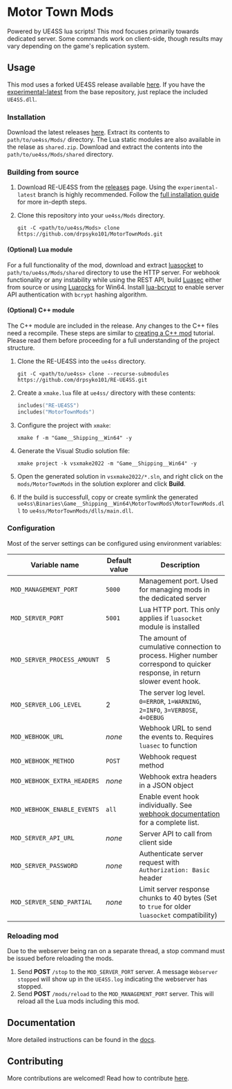 # Motor Town Mods

Powered by UE4SS lua scripts! This mod focuses primarily towards dedicated server. Some commands work on client-side, though results may vary depending on the game's replication system.

## Usage

This mod uses a forked UE4SS release available [here](https://github.com/drpsyko101/RE-UE4SS/releases). If you have the [experimental-latest](https://github.com/UE4SS-RE/RE-UE4SS/releases/tag/experimental-latest) from the base repository, just replace the included `UE4SS.dll`.

### Installation

Download the latest releases [here](https://github.com/drpsyko101/MotorTownMods/releases). Extract its contents to `path/to/ue4ss/Mods/` directory. The Lua static modules are also available in the relase as `shared.zip`. Download and extract the contents into the `path/to/ue4ss/Mods/shared` directory.

### Building from source

1. Download RE-UE4SS from the [releases](https://github.com/UE4SS-RE/RE-UE4SS/releases) page. Using the `experimental-latest` branch is highly recommended. Follow the [full installation guide](https://docs.ue4ss.com/dev/installation-guide.html) for more in-depth steps.
2. Clone this repository into your `ue4ss/Mods` directory.

   ```shell
   git -C <path/to/ue4ss/Mods> clone https://github.com/drpsyko101/MotorTownMods.git
   ```

#### (Optional) Lua module

For a full functionality of the mod, download and extract [luasocket](https://github.com/alain-riedinger/luasocket/releases/tag/3.1-5.4.7) to `path/to/ue4ss/Mods/shared` directory to use the HTTP server. For webhook functionality or any instability while using the REST API, build [Luasec](https://github.com/lunarmodules/luasec) either from source or using [Luarocks](https://luarocks.org/) for Win64. Install [lua-bcrypt](https://github.com/mikejsavage/lua-bcrypt) to enable server API authentication with `bcrypt` hashing algorithm.

#### (Optional) C++ module

The C++ module are included in the release. Any changes to the C++ files need a recompile. These steps are similar to [creating a C++ mod](https://docs.ue4ss.com/dev/guides/creating-a-c++-mod.html) tutorial. Please read them before proceeding for a full understanding of the project structure.

1. Clone the RE-UE4SS into the `ue4ss` directory.

   ```shell
   git -C <path/to/ue4ss> clone --recurse-submodules https://github.com/drpsyko101/RE-UE4SS.git
   ```

2. Create a `xmake.lua` file at `ue4ss/` directory with these contents:

   ```lua
   includes("RE-UE4SS")
   includes("MotorTownMods")
   ```

3. Configure the project with `xmake`:

   ```shell
   xmake f -m "Game__Shipping__Win64" -y
   ```

4. Generate the Visual Studio solution file:

   ```shell
   xmake project -k vsxmake2022 -m "Game__Shipping__Win64" -y
   ```

5. Open the generated solution in `vsxmake2022/*.sln`, and right click on the `mods/MotorTownMods` in the solution explorer and click **Build**.
6. If the build is successfull, copy or create symlink the generated `ue4ss\Binaries\Game__Shipping__Win64\MotorTownMods\MotorTownMods.dll` to `ue4ss/MotorTownMods/dlls/main.dll`.

### Configuration

Most of the server settings can be configured using environment variables:

| Variable name               | Default value | Description                                                                                                                |
| --------------------------- | ------------- | -------------------------------------------------------------------------------------------------------------------------- |
| `MOD_MANAGEMENT_PORT`       | `5000`        | Management port. Used for managing mods in the dedicated server                                                            |
| `MOD_SERVER_PORT`           | `5001`        | Lua HTTP port. This only applies if `luasocket` module is installed                                                        |
| `MOD_SERVER_PROCESS_AMOUNT` | 5             | The amount of cumulative connection to process. Higher number correspond to quicker response, in return slower event hook. |
| `MOD_SERVER_LOG_LEVEL`      | 2             | The server log level. `0=ERROR`, `1=WARNING`, `2=INFO`, `3=VERBOSE`, `4=DEBUG`                                             |
| `MOD_WEBHOOK_URL`           | _none_        | Webhook URL to send the events to. Requires `luasec` to function                                                           |
| `MOD_WEBHOOK_METHOD`        | `POST`        | Webhook request method                                                                                                     |
| `MOD_WEBHOOK_EXTRA_HEADERS` | _none_        | Webhook extra headers in a JSON object                                                                                     |
| `MOD_WEBHOOK_ENABLE_EVENTS` | `all`         | Enable event hook individually. See [webhook documentation](./docs/Webhooks.md) for a complete list.                       |
| `MOD_SERVER_API_URL`        | _none_        | Server API to call from client side                                                                                        |
| `MOD_SERVER_PASSWORD`       | _none_        | Authenticate server request with `Authorization: Basic ` header                                                            |
| `MOD_SERVER_SEND_PARTIAL`   | _none_        | Limit server response chunks to 40 bytes (Set to `true` for older `luasocket` compatibility)                               |

### Reloading mod

Due to the webserver being ran on a separate thread, a stop command must be issued before reloading the mods.

1. Send **POST** `/stop` to the `MOD_SERVER_PORT` server. A message `Webserver stopped` will show up in the `UE4SS.log` indicating the webserver has stopped.
2. Send **POST** `/mods/reload` to the `MOD_MANAGEMENT_PORT` server. This will reload all the Lua mods including this mod.

## Documentation

More detailed instructions can be found in the [docs](./docs).

## Contributing

More contributions are welcomed! Read how to contribute [here](./docs/CONTRIBUTING.md).
